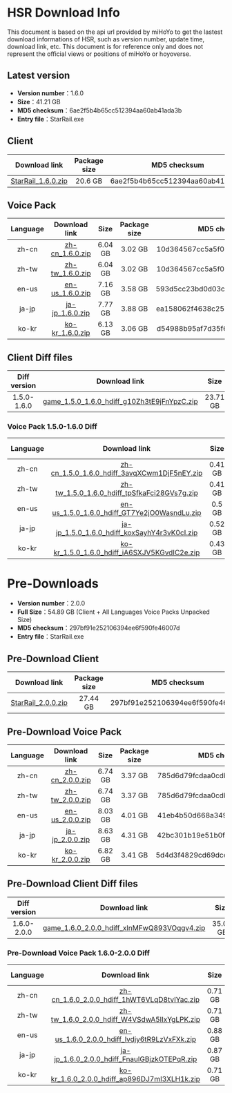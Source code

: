 # HSR Download Info

This document is based on the api url provided by miHoYo to get the lastest download informations of HSR, such as version number, update time, download link, etc. This document is for reference only and does not represent the official views or positions of miHoYo or hoyoverse.

## Latest version

- **Version number**：1.6.0
- **Size**：41.21 GB
- **MD5 checksum**：6ae2f5b4b65cc512394aa60ab41ada3b
- **Entry file**：StarRail.exe

## Client

| Download link | Package size | MD5 checksum |
| :---: | :---: | :---: |
| [StarRail_1.6.0.zip](https://autopatchos.starrails.com/client/download/20231215090631_Lj4TDfHZUY5Fy9ie/PC/StarRail_1.6.0.zip) | 20.6 GB | 6ae2f5b4b65cc512394aa60ab41ada3b |

## Voice Pack

| Language | Download link | Size | Package size | MD5 checksum |
| :---: | :---: | :---: | :---: | :---: |
| zh-cn | [zh-cn_1.6.0.zip](https://autopatchos.starrails.com/client/download/20231215090631_Lj4TDfHZUY5Fy9ie/PC/Chinese.zip) | 6.04 GB | 3.02 GB | 10d364567cc5a5f0ccc80c4250c19eed |
| zh-tw | [zh-tw_1.6.0.zip](https://autopatchos.starrails.com/client/download/20231215090631_Lj4TDfHZUY5Fy9ie/PC/Chinese.zip) | 6.04 GB | 3.02 GB | 10d364567cc5a5f0ccc80c4250c19eed |
| en-us | [en-us_1.6.0.zip](https://autopatchos.starrails.com/client/download/20231215090631_Lj4TDfHZUY5Fy9ie/PC/English.zip) | 7.16 GB | 3.58 GB | 593d5cc23bd0d03c7f70a08e572b890e |
| ja-jp | [ja-jp_1.6.0.zip](https://autopatchos.starrails.com/client/download/20231215090631_Lj4TDfHZUY5Fy9ie/PC/Japanese.zip) | 7.77 GB | 3.88 GB | ea158062f4638c257c64c459b1f5963d |
| ko-kr | [ko-kr_1.6.0.zip](https://autopatchos.starrails.com/client/download/20231215090631_Lj4TDfHZUY5Fy9ie/PC/Korean.zip) | 6.13 GB | 3.06 GB | d54988b95af7d35f689ccb82d5b6cd1b |

## Client Diff files

| Diff version | Download link | Size | Package size | MD5 checksum |
| :---: | :---: | :---: | :---: | :---: |
| 1.5.0-1.6.0 | [game_1.5.0_1.6.0_hdiff_g10Zh3tE9jFnYpzC.zip](https://autopatchos.starrails.com/client/hkrpg_global/35/game_1.5.0_1.6.0_hdiff_g10Zh3tE9jFnYpzC.zip) | 23.71 GB | 11.15 GB | 7C51E7DF3DCEAD0F15D89C2F64B03F38 |

### Voice Pack  1.5.0-1.6.0 Diff

| Language | Download link | Size | Package size | MD5 checksum |
| :---: | :---: | :---: | :---: | :---: |
| zh-cn | [zh-cn_1.5.0_1.6.0_hdiff_3avqXCwm1DjF5nEY.zip](https://autopatchos.starrails.com/client/hkrpg_global/35/zh-cn_1.5.0_1.6.0_hdiff_3avqXCwm1DjF5nEY.zip) | 0.41 GB | 0.2 GB | 970DD0BD7CDC8B2BE767624639C4EFC0 |
| zh-tw | [zh-tw_1.5.0_1.6.0_hdiff_tpSfkaFci28GVs7g.zip](https://autopatchos.starrails.com/client/hkrpg_global/35/zh-tw_1.5.0_1.6.0_hdiff_tpSfkaFci28GVs7g.zip) | 0.41 GB | 0.2 GB | FD04549AAD3BDD79079A014A85443391 |
| en-us | [en-us_1.5.0_1.6.0_hdiff_GT7Ye2jO0WasndLu.zip](https://autopatchos.starrails.com/client/hkrpg_global/35/en-us_1.5.0_1.6.0_hdiff_GT7Ye2jO0WasndLu.zip) | 0.5 GB | 0.24 GB | 3267E3E45F409D829EA5626002C5D2BE |
| ja-jp | [ja-jp_1.5.0_1.6.0_hdiff_koxSayhY4r3vK0cI.zip](https://autopatchos.starrails.com/client/hkrpg_global/35/ja-jp_1.5.0_1.6.0_hdiff_koxSayhY4r3vK0cI.zip) | 0.52 GB | 0.25 GB | 9D51443EF67A24DDC5D8E89565DBAC96 |
| ko-kr | [ko-kr_1.5.0_1.6.0_hdiff_iA6SXJV5KGvdIC2e.zip](https://autopatchos.starrails.com/client/hkrpg_global/35/ko-kr_1.5.0_1.6.0_hdiff_iA6SXJV5KGvdIC2e.zip) | 0.43 GB | 0.21 GB | D25680AFFACB465CC3928174210289A1 |

# Pre-Downloads

- **Version number**：2.0.0
- **Full Size**：54.89 GB (Client + All Languages Voice Packs Unpacked Size)
- **MD5 checksum**：297bf91e252106394ee6f590fe46007d
- **Entry file**：StarRail.exe

## Pre-Download Client

| Download link | Package size | MD5 checksum |
| :---: | :---: | :---: |
| [StarRail_2.0.0.zip](https://autopatchos.starrails.com/client/download/20240126105613_xi8FVxCWfDpjdC2r/PC/StarRail_2.0.0.zip) | 27.44 GB | 297bf91e252106394ee6f590fe46007d |

## Pre-Download Voice Pack

| Language | Download link | Size | Package size | MD5 checksum |
| :---: | :---: | :---: | :---: | :---: |
| zh-cn | [zh-cn_2.0.0.zip](https://autopatchos.starrails.com/client/download/20240126105613_xi8FVxCWfDpjdC2r/PC/Chinese.zip) | 6.74 GB | 3.37 GB | 785d6d79fcdaa0cdb847718ad17a4f82 |
| zh-tw | [zh-tw_2.0.0.zip](https://autopatchos.starrails.com/client/download/20240126105613_xi8FVxCWfDpjdC2r/PC/Chinese.zip) | 6.74 GB | 3.37 GB | 785d6d79fcdaa0cdb847718ad17a4f82 |
| en-us | [en-us_2.0.0.zip](https://autopatchos.starrails.com/client/download/20240126105613_xi8FVxCWfDpjdC2r/PC/English.zip) | 8.03 GB | 4.01 GB | 41eb4b50d668a349fab3cb4b5ac1f75e |
| ja-jp | [ja-jp_2.0.0.zip](https://autopatchos.starrails.com/client/download/20240126105613_xi8FVxCWfDpjdC2r/PC/Japanese.zip) | 8.63 GB | 4.31 GB | 42bc301b19e51b0ff72fb232b3043137 |
| ko-kr | [ko-kr_2.0.0.zip](https://autopatchos.starrails.com/client/download/20240126105613_xi8FVxCWfDpjdC2r/PC/Korean.zip) | 6.82 GB | 3.41 GB | 5d4d3f4829cd69dcee13b11b58310c35 |

## Pre-Download Client Diff files

| Diff version | Download link | Size | Package size | MD5 checksum |
| :---: | :---: | :---: | :---: | :---: |
| 1.6.0-2.0.0 | [game_1.6.0_2.0.0_hdiff_xlnMFwQ893VOqgv4.zip](https://autopatchos.starrails.com/client/hkrpg_global/35/game_1.6.0_2.0.0_hdiff_xlnMFwQ893VOqgv4.zip) | 35.02 GB | 16.41 GB | 6F85B5FE12620EF2187F3DBDA067D8F1 |

### Pre-Download Voice Pack  1.6.0-2.0.0 Diff

| Language | Download link | Size | Package size | MD5 checksum |
| :---: | :---: | :---: | :---: | :---: |
| zh-cn | [zh-cn_1.6.0_2.0.0_hdiff_1hWT6VLqD8tvIYac.zip](https://autopatchos.starrails.com/client/hkrpg_global/35/zh-cn_1.6.0_2.0.0_hdiff_1hWT6VLqD8tvIYac.zip) | 0.71 GB | 0.35 GB | BF051B98DA5248C39D9629965E8D76A2 |
| zh-tw | [zh-tw_1.6.0_2.0.0_hdiff_W4VSdwA5lIxYgLPK.zip](https://autopatchos.starrails.com/client/hkrpg_global/35/zh-tw_1.6.0_2.0.0_hdiff_W4VSdwA5lIxYgLPK.zip) | 0.71 GB | 0.35 GB | 0585968B9580DBF990D06B41FA2388BA |
| en-us | [en-us_1.6.0_2.0.0_hdiff_lvdjy6tR9LzVxFXk.zip](https://autopatchos.starrails.com/client/hkrpg_global/35/en-us_1.6.0_2.0.0_hdiff_lvdjy6tR9LzVxFXk.zip) | 0.88 GB | 0.43 GB | 30B3E71CA92A880F836D46A98DD074D3 |
| ja-jp | [ja-jp_1.6.0_2.0.0_hdiff_FnaulGBjzkOTEPqR.zip](https://autopatchos.starrails.com/client/hkrpg_global/35/ja-jp_1.6.0_2.0.0_hdiff_FnaulGBjzkOTEPqR.zip) | 0.87 GB | 0.43 GB | 8A01CDCE9608D33B57D5AB5C758C020B |
| ko-kr | [ko-kr_1.6.0_2.0.0_hdiff_ap896DJ7mI3XLH1k.zip](https://autopatchos.starrails.com/client/hkrpg_global/35/ko-kr_1.6.0_2.0.0_hdiff_ap896DJ7mI3XLH1k.zip) | 0.71 GB | 0.35 GB | 61F1954D67610E49EBF10DB0C8330B72 |

